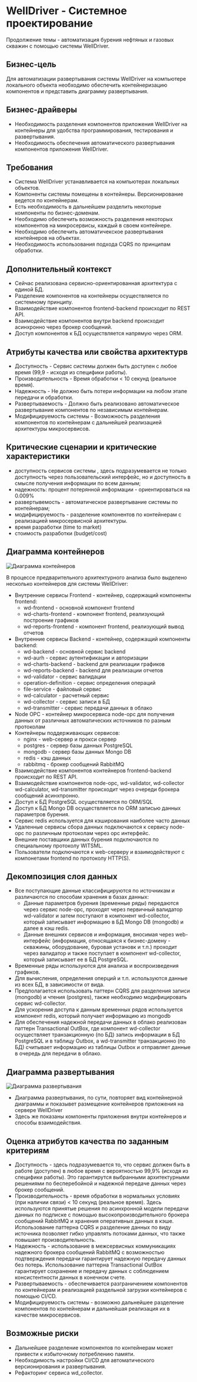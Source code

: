 # WellDriver - Системное проектирование
Продолжение темы - автоматизация бурения нефтяных и газовых скважин с помощью системы WellDriver.
  

## Бизнес-цель

Для автоматизации развертывания системы WellDriver на компьютере локального объекта необходимо обеспечить контейнеризацию компонентов и представить диаграмму развертывания.

## Бизнес-драйверы

* Необходимость разделения компонентов приложения WellDriver на контейнеры для удобства программирования, тестирования и развертывания.
* Необходимость обеспечения автоматического развертывания компонентов приложения WellDriver.
 

## Требования

* Система WellDriver устанавливается на компьютерах локальных объектов. 
* Компоненты системы помещены в контейнеры. Версионирование ведется по контейнерам.
* Есть необходимость в дальнейшем разделить некоторые компоненты по бизнес-доменам.
* Необходимо обеспечить возможность разделения некоторых компонентов на микросервисы, каждый в своем контейнере.
* Необходимо обеспечить автоматичекское развертывания контейнеров на объектах.
* Необходимость использования подхода CQRS по принципам обработки. 


## Дополнительный контекст

* Сейчас реализована сервисно-ориентированная архитектура с единой БД.
* Разделение компонентов на контейнеры осуществляется по системному принципу.
* Взаимодействие компонентов frontend-backend происходит по REST API.
* Взаимодействие компонентов внутри backend происходит асинхронно через брокер сообщений.
* Доступ компонентов к БД осуществляется напрямую через ORM.


## Атрибуты качества или свойства архитектурв

* Доступность - Сервис системы должен быть доступен с любое время (99,9 - исходя из специфики работы).
* Производительность - Время обработки < 10 секунд (реальное время).
* Надежность - Не должно быть потери информации на любом этапе передачи и обработки.
* Развертываемость - Должно быть реализовано автоматическое развертывание компонентов по независимым контейнерам.
* Модифицируемость системы - Возможность разделения компонентов по контейнерам с дальнейшей реализацией архитектуры микросервисов.

## Критические сценарии и критические характеристики

* доступность сервисов системы , здесь подразумевается не только доступность через пользовательский интерфейс, но и доступность в смысле получения информации по всем данным;
* надежность: процент потерянной информации - ориентироваться на 0.009%
* развертывемость - автоматическое развертывание системы по контейнерам;
* модифицируемость - разделение компонентов по контейнерам с реализацией микросервисной архитектуры.
* время разработки (time to market)
* стоимость разработки (budget/cost)


## Диаграмма контейнеров

![Диаграмма контейнеров](hometask4_data/containers_diagram.png)

В процессе предварительного архитектурного анализа было выделено несколько контейнеров для системы WellDriver:
* Внутренние сервисы Frontend - контейнер, содержащий компоненты frontend:
	* wd-frontend - основной компонент frontend
	* wd-charts-frontend - компонент frontend, реализующий построение графиков
	* wd-reports-frontend - компонент frontend, реализующий вывод отчетов
* Внутренние сервисы Backend - контейнер, содержащий компоненты backend:
	* wd-backend - основной сервис backend
	* wd-aurh - сервис аутентификации и авторизации
	* wd-charts-backend - backend для реализации графиков
	* wd-reports-backend - backend для реализации отчетов
	* wd-validator - сервис валидации
	* operation-definition - сервис определения операций
	* file-service - файловый сервис
	* wd-calculator - расчетный сервис
	* wd-collector - сервис записи в БД
	* wd-transmitter - сервис передачи данных в облако
* Node OPC - контейнер микросервиса node-opc для получения данных от различных автоматических источников по разным протоколам
* Контейнеры поддерживающих сервисов:
	* nginx - web-сервер и прокси сервер
	* postgres - сервер базы данных PostgreSQL
	* mongodb - сервер базы данных Mongo DB
	* redis - кэш данных
	* rabbitmq - брокер сообщений RabbitMQ
* Взаимодействие компонентов контейнеров frontend-backend происходит по REST API.
* Взаимодействие компонентов node-opc, wd-validator, wd-collector wd-calculator, wd-transmitter происходит через очереди брокера сообщений асинхпронно.
* Доступ к БД PostgreSQL осуществляется по ORM/SQL
* Доступ к БД Mongo DB осуществляется по ORM записью данных параметров бурения.
* Сервис redis используется для кэширования наиболее часто данных
* Удаленные сервисы сбора данных подключаются к сервису node-opc по различным протоколам через opc интерфейс.
* Внешние поставщики данных бурения подключаются по специальному протоколу WITSML.
* Пользователи подключаются к web-серверу и взаимодействуют с компонетами frontend по протоколу HTTP(S).


## Декомпозиция слоя данных

* Все поступающие данные классифицируются по источникам и различаются по способам хранения в базах данных:
	* Данные параметров бурения (временные ряды) передаются через сервис node-opc, проходят через первичный валидатор wd-validator и затем поступают в компонент wd-collector, который записывает информацию в БД Mongo DB (mongodb) и далее в кэш redis.
	* Данные внешних сервисов и информация, вносимая через web-интерфейс (информация, относящаяся к бизнес-домену - скважины, оборудование, буровая установк и т.п.) проходит через валидатор и также поступает в компонент wd-collector, который записывает ее в БД PostgreSQL. 
* Временные ряды используются для анализа и воспроизведения графиков.
* Для вычисления, определения оперций и т.п. используются данные из всех БД, в зависимости от вида.
* Предполагается использовать паттерн CQRS для разделения записи (mongodb) и чтения (postgres), также необходимо модифицировать сервис wd-collector.
* Для ускорения доступа к данным временных рядов используется компонент redis, который получает информацию из mongodb
* Для обеспечения надежной передачи данных в облако реализован паттерн Transactional OutBox, где компонент  wd-collector осуществляет транзакционную (по БД) запись информации в БД PostgreSQL и в таблицу Outbox, а wd-transmitter транзакционно (по БД) считывает информацию из таблицы Outbox и отправляет данные в очередь для передачи в облако. 

## Диаграмма развертывания

![Диаграмма развертывания](hometask4_data/deployment_diagram.png)
 
* Диаграмма развертывания, по сути, повторяет вид контейнерной диаграммы и показывет размещение контейнеров приложения на сервере WellDriver
* Здесь же показаны компоненты приложения внутри контейнеров и способы взаимодействия.

## Оценка атрибутов качества по заданным критериям

* Доступность - здесь подразумевается то, что сервис должен быть в работе (доступен) в любое время  с вероятностью 99,9% (исходя из специфики работы). Это гарантирутся выбранными архитектурными решениями по бесперебойной и надежной передаче данных через брокер сообщений. 
* Производительность - время обработки в нормальных условиях (при наличии связи) < 10 секунд (реальное время). Здесь используются принятые решения по асинхронной модели передачи данных по подписке с помощью высокопроизводительного брокера сообщений RabbitMQ и хранения оперативных данных в кэше. Использование паттерна CQRS и разделение данных по виду источника позволяет гибко управлять потоками данных, что также повышает производительность.
* Надежность - использование в межсервисных коммуникациях надежного брокера сообщений RabbitMQ с возможностью подтверждения передачи гарантирует надежную передачу данных без потерь. Использование паттерна Transactional OutBox гарантирует сохранение и передачу данных с соблюдением консистентности данных в конечном счете.
* Развертываемость  - обеспечивается разграничением компонентов по контейнерам и реализацией раздельной загрузки контейнеров с помощью CI/CD.
* Модифицируемость системы - возможно дальнейшее разделение компонентов по контейнерам и дальнейшая реализация их в качестве микросервисов.
	
## Возможные риски

* Дальнейшее разделение компонентов по контейнерам может привести к избыточному потреблению памяти.
* Необходимость настройки CI/CD для автоматического версионирования и развертывания.
* Рефакторинг сервиса wd_collector.
